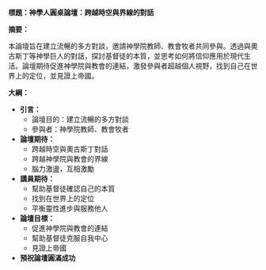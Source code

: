 **標題：神學人圓桌論壇：跨越時空與界線的對話**

**摘要：**

本論壇旨在建立流暢的多方對談，邀請神學院教師、教會牧者共同參與。透過與奧古斯丁等神學巨人的對話，探討基督徒的本質，並思考如何將信仰應用於現代生活。論壇期待促進神學院與教會的連結，激發參與者超越個人視野，找到自己在世界上的定位，並見證上帝國。

**大綱：**

* **引言：**
    * 論壇目的：建立流暢的多方對談
    * 參與者：神學院教師、教會牧者
* **論壇期待：**
    * 跨越時空與奧古斯丁對話
    * 跨越神學院與教會的界線
    * 腦力激盪，互相激勵
* **講員期待：**
    * 幫助基督徒確認自己的本質
    * 找到在世界上的定位
    * 平衡靈性進步與服務他人
* **論壇目標：**
    * 促進神學院與教會的連結
    * 幫助基督徒克服自我中心
    * 見證上帝國
* **預祝論壇圓滿成功**